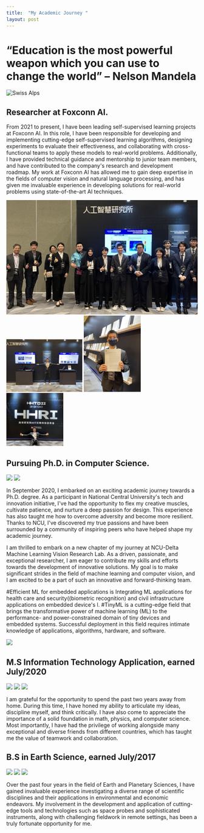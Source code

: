 ```yaml
---
title:  "My Academic Journey "
layout: post
---
```


# “Education is the most powerful weapon which you can use to change the world” – Nelson Mandela
![Swiss Alps](https://live.staticflickr.com/8710/17016040685_53bf850e8e_b.jpg)


## Researcher at Foxconn AI.

From 2021 to present, I have been leading self-supervised learning projects at Foxconn AI. In this role, I have been responsible for developing and implementing cutting-edge self-supervised learning algorithms, designing experiments to evaluate their effectiveness, and collaborating with cross-functional teams to apply these models to real-world problems. Additionally, I have provided technical guidance and mentorship to junior team members, and have contributed to the company's research and development roadmap. My work at Foxconn AI has allowed me to gain deep expertise in the fields of computer vision and natural language processing, and has given me invaluable experience in developing solutions for real-world problems using state-of-the-art AI techniques.


 <img src="https://github.com/Nhiem/tran.github.io/blob/master/_posts/IMG_3149_Original.jpg?raw=true" width="550" />
 
<div>
  <img src="https://github.com/Nhiem/tran.github.io/blob/master/_posts/IMG_1762_Original.jpg?raw=true" width="200" />
  <img src="https://github.com/Nhiem/tran.github.io/blob/master/_posts/IMG_1803_Original.jpg?raw=true" width="150" />
  <img src="https://github.com/Nhiem/tran.github.io/blob/master/_posts/IMG_1753_Original.jpg?raw=true" width="150" />
</div>

## Pursuing Ph.D. in Computer Science.  
<img src="https://github.com/Nhiem/tran.github.io/blob/master/_posts/National-Central-University.jpg?raw=true" width="350" />
<img src="https://github.com/Nhiem/tran.github.io/blob/master/_posts/maxresdefault.jpg?raw=true" />

In September 2020, I embarked on an exciting academic journey towards a Ph.D. degree. As a participant in National Central University's tech and innovation initiative, I've had the opportunity to flex my creative muscles, cultivate patience, and nurture a deep passion for design. This experience has also taught me how to overcome adversity and become more resilient. Thanks to NCU, I've discovered my true passions and have been surrounded by a community of inspiring peers who have helped shape my academic journey.

I am thrilled to embark on a new chapter of my journey at NCU-Delta Machine Learning Vision Research Lab. As a driven, passionate, and exceptional researcher, I am eager to contribute my skills and efforts towards the development of innovative solutions. My goal is to make significant strides in the field of machine learning and computer vision, and I am excited to be a part of such an innovative and forward-thinking team.

#Efficient ML for embedded applications is Integrating ML applications for health care and security((biometric recognition) and civil infrastructure applications on embedded device's l. 
#TinyML is a cutting-edge field that brings the transformative power of machine learning (ML) to the performance- and power-constrained domain of tiny devices and embedded systems. Successful deployment in this field requires intimate knowledge of applications, algorithms, hardware, and software.

<!-- 
<img src="https://github.com/Nhiem/tran.github.io/blob/master/_posts/IMG_1039.JPG?raw=true" width="400" /> 
--> 
<img src="https://github.com/Nhiem/tran.github.io/blob/master/_posts/IMG_1011.jpg?raw=true"  width="400" />



## M.S Information Technology Application, earned July/2020

<img src="https://github.com/Nhiem/tran.github.io/blob/master/_posts/National-Central-University.jpg?raw=true" width="350"  />

<img src="https://github.com/Nhiem/tran.github.io/blob/master/_posts/IMGP7446.JPG?raw=true" />
<img src="https://github.com/Nhiem/tran.github.io/blob/master/_posts/IMGP7718.JPG?raw=true"  />

I am grateful for the opportunity to spend the past two years away from home. During this time, I have honed my ability to articulate my ideas, discipline myself, and think critically. I have also come to appreciate the importance of a solid foundation in math, physics, and computer science. Most importantly, I have had the privilege of working alongside many exceptional and diverse friends from different countries, which has taught me the value of teamwork and collaboration. 



## B.S  in Earth Science, earned July/2017

<img src="https://github.com/Nhiem/tran.github.io/blob/master/_posts/440px-VNU-HCM_Full_Logo.png?raw=true" width="350" />
<img src="https://github.com/Nhiem/tran.github.io/blob/master/_posts/z1-31.jpg?raw=true" />
<img src="https://github.com/Nhiem/tran.github.io/blob/master/_posts/22829047_1017720821704376_2161625435514613048_o.jpg?raw=true" >

Over the past four years in the field of Earth and Planetary Sciences, I have gained invaluable experience investigating a diverse range of scientific disciplines and their applications in environmental and economic endeavors. My involvement in the development and application of cutting-edge tools and technologies such as space probes and sophisticated instruments, along with challenging fieldwork in remote settings, has been a truly fortunate opportunity for me. 


